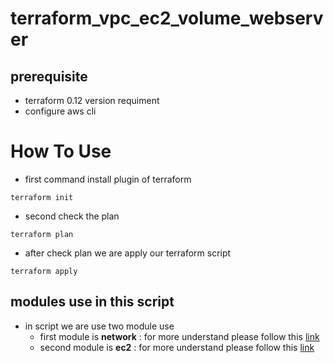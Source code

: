 # terraform_vpc_ec2_volume_webserver
## prerequisite
- terraform 0.12 version requiment
- configure aws cli 

# How To Use
- first command install plugin of terraform
```
terraform init
```
- second check the plan
```
terraform plan
```
- after check plan we are apply our terraform script

```
terraform apply
```
## modules use in this script
- in script we are use two module use 
    - first module is **network** : for more understand please follow this [link](https://github.com/sparth510/terraform_vpc_ec2_webserver/blob/main/network/README.md)
    - second module is **ec2** : for more understand please follow this [link](https://github.com/sparth510/terraform_vpc_ec2_webserver/blob/main/ec2/README.md)


